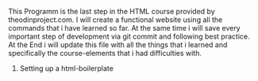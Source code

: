 This Programm is the last step in the HTML course provided by theodinproject.com.
I will create a functional website using all the commands that i have learned so far.
At the same time i will save every important step of development via git commit and following best practice.
At the End i will update this file with all the things that i learned and specifically the course-elements that i had difficulties with.

1. Setting up a html-boilerplate
